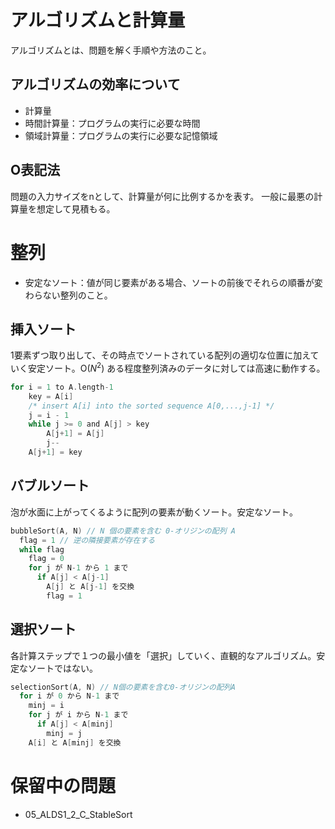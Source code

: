 # アルゴリズムと計算量
アルゴリズムとは、問題を解く手順や方法のこと。
## アルゴリズムの効率について
* 計算量
 * 時間計算量：プログラムの実行に必要な時間
 * 領域計算量：プログラムの実行に必要な記憶領域

## O表記法
問題の入力サイズをnとして、計算量が何に比例するかを表す。
一般に最悪の計算量を想定して見積もる。

# 整列
* 安定なソート：値が同じ要素がある場合、ソートの前後でそれらの順番が変わらない整列のこと。

## 挿入ソート
1要素ずつ取り出して、その時点でソートされている配列の適切な位置に加えていく安定ソート。O($N^2$)
ある程度整列済みのデータに対しては高速に動作する。
```C
for i = 1 to A.length-1
    key = A[i]
    /* insert A[i] into the sorted sequence A[0,...,j-1] */
    j = i - 1
    while j >= 0 and A[j] > key
        A[j+1] = A[j]
        j--
    A[j+1] = key
```

## バブルソート
泡が水面に上がってくるように配列の要素が動くソート。安定なソート。
```C
bubbleSort(A, N) // N 個の要素を含む 0-オリジンの配列 A
  flag = 1 // 逆の隣接要素が存在する
  while flag
    flag = 0
    for j が N-1 から 1 まで
      if A[j] < A[j-1]
        A[j] と A[j-1] を交換
        flag = 1
```

## 選択ソート
各計算ステップで１つの最小値を「選択」していく、直観的なアルゴリズム。安定なソートではない。
```C
selectionSort(A, N) // N個の要素を含む0-オリジンの配列A
  for i が 0 から N-1 まで
    minj = i
    for j が i から N-1 まで
      if A[j] < A[minj]
        minj = j
    A[i] と A[minj] を交換
```

# 保留中の問題
* 05_ALDS1_2_C_StableSort